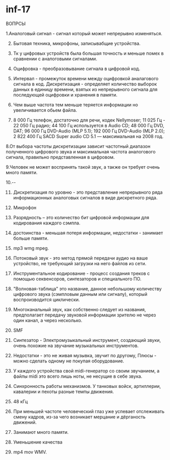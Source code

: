 # inf-17

ВОПРСЫ

1.Аналоговый сигнал - сигнал который может непрерывно изменяться.

2. Бытовая техника, микрофоны, записывабщие устройства.

3. Тк у цифровых устройств была большая точность и меньше помех в сравнении с аналоговыми сигналами.

4. Оцифровка - преобразовывание сигнала в цифровой код.

5. Интервал - промежуток времени между оцифровкой аналагового сигнала в код. Дискретизация - определяет количество выборок данных в единицу времени, взятых из непрерывного сигнала для последующей оцифровки и хранения в памяти.

6. Чем выше частота тем меньше теряется информации но увеличивается обьем файла.

7. 8 000 Гц	телефон, достаточно для речи, кодек Nellymoser;
11 025 Гц	-
22 050 Гц 	радио;
44 100 Гц	используется в Audio CD;
48 000 Гц	DVD, DAT;
96 000 Гц	DVD-Audio (MLP 5.1);
192 000 Гц	DVD-Audio (MLP 2.0);
2 822 400 Гц	SACD Super audio CD 5.1 — максимальная на 2008 год.

8.От выбора частоты дискретизации зависит частотный диапазон полученного цифрового звука и максимальная частота аналогового сигнала, правильно представленная в цифровом.

9.Человек не может воспринять такой звук, а также он требует очень много памяти.

10.--

11. Дискретизация по уровню - это представление непрерывного ряда информационных аналоговых сигналов в виде дискретного ряда.

12. Микрофон

13. Разрядность – это количество бит цифровой информации для кодирования каждого сэмпла.

14. достоинства - меньшая потеря информации, недостатки - занимает больше памяти.

15. mp3 wmg mpeg.

16. Потоковый звук -  это метод прямой передачи аудио на ваше устройство, не требующий загрузки на него файлов из сети.

17. Инструментальное кодирование - процесс создания треков с помощью секвенсоров, синтезаторов и специального ПО.

18. "Волновая-таблица" это название, данное небольшому количеству цифрового звука (сэмпловым данным или сигналу), который воспроизводится циклически.

19. Многоканальный звук, как собственно следует из названия, предполагает передачу звуковой информации зрителю не через один канал, а через несколько.

20. SMF

21. Синтезатор - Электромузыкальный инструмент, создающий звуки, очень похожие на звучание музыкальных инструментов.

22. Недостатки - это не живая музывка, звучит по другому, Плюсы - можно сделать одному не покупая оборудование.

23.  У каждого устройства свой midi-генератор со своим звучанием, а файлы midi это всего лишь ноты, не несущие в себе звука.

24.  Синхронность работы механизмов. У танковых войск, артиллерии, кавалерии и пехоты разные темпы движения.

25.  48 кГц

26.  При меньшей частоте человеческий глаз уже успевает отслеживать смену кадров, из-за чего возникает мерцание и дёрганость движений.

27.  Занимают много памяти.

28.  Уменьшение качества

29.  mp4  mov WMV.
